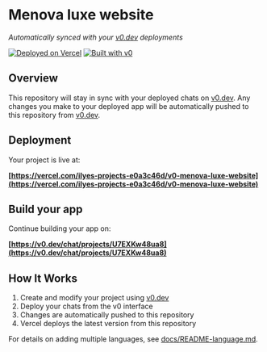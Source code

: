# Menova luxe website

*Automatically synced with your [v0.dev](https://v0.dev) deployments*

[![Deployed on Vercel](https://img.shields.io/badge/Deployed%20on-Vercel-black?style=for-the-badge&logo=vercel)](https://vercel.com/ilyes-projects-e0a3c46d/v0-menova-luxe-website)
[![Built with v0](https://img.shields.io/badge/Built%20with-v0.dev-black?style=for-the-badge)](https://v0.dev/chat/projects/U7EXKw48ua8)

## Overview

This repository will stay in sync with your deployed chats on [v0.dev](https://v0.dev).
Any changes you make to your deployed app will be automatically pushed to this repository from [v0.dev](https://v0.dev).

## Deployment

Your project is live at:

**[https://vercel.com/ilyes-projects-e0a3c46d/v0-menova-luxe-website](https://vercel.com/ilyes-projects-e0a3c46d/v0-menova-luxe-website)**

## Build your app

Continue building your app on:

**[https://v0.dev/chat/projects/U7EXKw48ua8](https://v0.dev/chat/projects/U7EXKw48ua8)**

## How It Works

1. Create and modify your project using [v0.dev](https://v0.dev)
2. Deploy your chats from the v0 interface
3. Changes are automatically pushed to this repository
4. Vercel deploys the latest version from this repository

For details on adding multiple languages, see [docs/README-language.md](docs/README-language.md).
